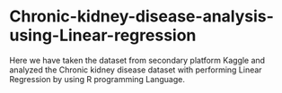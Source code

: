 # Chronic-kidney-disease-analysis-using-Linear-regression
Here we have taken the dataset from secondary platform Kaggle and analyzed the Chronic kidney disease dataset with performing Linear Regression by using R programming Language.
